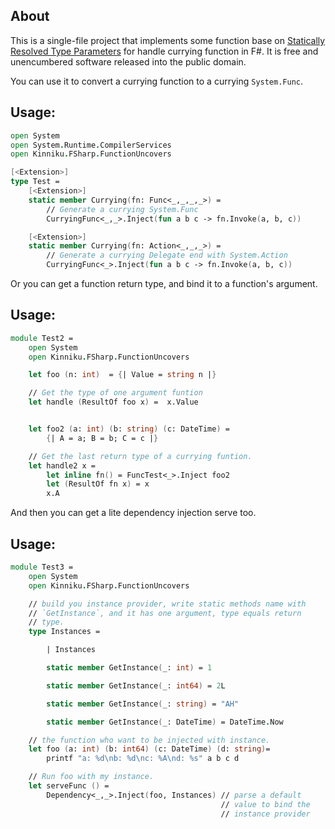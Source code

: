 ## About

This is a single-file project that implements some function base on
[Statically Resolved Type Parameters](https://docs.microsoft.com/en-us/dotnet/fsharp/language-reference/generics/statically-resolved-type-parameters)
for handle currying function in F#.
It is free and unencumbered software released into the public domain.

You can use it to convert a currying function to a currying `System.Func`.
## Usage:

```fsharp
open System
open System.Runtime.CompilerServices
open Kinniku.FSharp.FunctionUncovers

[<Extension>]
type Test =
    [<Extension>]
    static member Currying(fn: Func<_,_,_,_>) =
        // Generate a currying System.Func
        CurryingFunc<_,_>.Inject(fun a b c -> fn.Invoke(a, b, c))

    [<Extension>]
    static member Currying(fn: Action<_,_,_>) =
        // Generate a currying Delegate end with System.Action
        CurryingFunc<_>.Inject(fun a b c -> fn.Invoke(a, b, c))        

```

Or you can get a function return type, and bind it to a function's
argument. 
## Usage:
```fsharp
module Test2 =
    open System
    open Kinniku.FSharp.FunctionUncovers

    let foo (n: int)  = {| Value = string n |}

    // Get the type of one argument funtion
    let handle (ResultOf foo x) =  x.Value


    let foo2 (a: int) (b: string) (c: DateTime) = 
        {| A = a; B = b; C = c |}

    // Get the last return type of a currying funtion.
    let handle2 x =        
        let inline fn() = FuncTest<_>.Inject foo2
        let (ResultOf fn x) = x
        x.A

```

And then you can get a lite dependency injection serve too.
## Usage:
```fsharp
module Test3 =
    open System
    open Kinniku.FSharp.FunctionUncovers

    // build you instance provider, write static methods name with
    // `GetInstance`, and it has one argument, type equals return 
    // type.
    type Instances = 

        | Instances

        static member GetInstance(_: int) = 1

        static member GetInstance(_: int64) = 2L

        static member GetInstance(_: string) = "AH"

        static member GetInstance(_: DateTime) = DateTime.Now

    // the function who want to be injected with instance.
    let foo (a: int) (b: int64) (c: DateTime) (d: string)= 
        printf "a: %d\nb: %d\nc: %A\nd: %s" a b c d

    // Run foo with my instance.
    let serveFunc () = 
        Dependency<_,_>.Inject(foo, Instances) // parse a default 
                                               // value to bind the
                                               // instance provider
```



